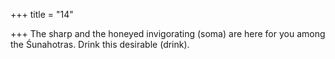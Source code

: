 +++
title = "14"

+++
The sharp and the honeyed invigorating (soma) are here for you among  the Śunahotras.
Drink this desirable (drink).